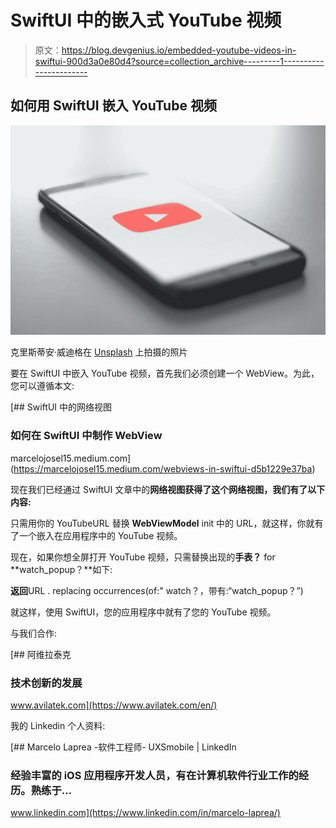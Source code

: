 # SwiftUI 中的嵌入式 YouTube 视频

> 原文：<https://blog.devgenius.io/embedded-youtube-videos-in-swiftui-900d3a0e80d4?source=collection_archive---------1----------------------->

## 如何用 SwiftUI 嵌入 YouTube 视频

![](img/593ec404c8d6cc0715f61e84d06987cc.png)

克里斯蒂安·威迪格在 [Unsplash](https://unsplash.com?utm_source=medium&utm_medium=referral) 上拍摄的照片

要在 SwiftUI 中嵌入 YouTube 视频，首先我们必须创建一个 WebView。为此，您可以遵循本文:

[](https://marcelojosel15.medium.com/webviews-in-swiftui-d5b1229e37ba) [## SwiftUI 中的网络视图

### 如何在 SwiftUI 中制作 WebView

marcelojosel15.medium.com](https://marcelojosel15.medium.com/webviews-in-swiftui-d5b1229e37ba) 

现在我们已经通过 SwiftUI 文章中的**网络视图获得了这个网络视图，我们有了以下内容:**

只需用你的 YouTubeURL 替换 **WebViewModel** init 中的 URL，就这样，你就有了一个嵌入在应用程序中的 YouTube 视频。

现在，如果你想全屏打开 YouTube 视频，只需替换出现的**手表？** for **watch_popup？**如下:

**返回**URL . replacing occurrences(of:" watch？，带有:“watch_popup？”)

就这样，使用 SwiftUI，您的应用程序中就有了您的 YouTube 视频。

与我们合作:

[](https://www.avilatek.com/en/) [## 阿维拉泰克

### 技术创新的发展

www.avilatek.com](https://www.avilatek.com/en/) 

我的 Linkedin 个人资料:

 [## Marcelo Laprea -软件工程师- UXSmobile | LinkedIn

### 经验丰富的 iOS 应用程序开发人员，有在计算机软件行业工作的经历。熟练于…

www.linkedin.com](https://www.linkedin.com/in/marcelo-laprea/)